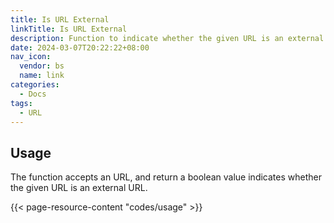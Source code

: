 ```yaml
---
title: Is URL External
linkTitle: Is URL External
description: Function to indicate whether the given URL is an external URL.
date: 2024-03-07T20:22:22+08:00
nav_icon:
  vendor: bs
  name: link
categories:
  - Docs
tags:
  - URL
---
```


## Usage

The function accepts an URL, and return a boolean value indicates whether the given URL is an external URL.

{{< page-resource-content "codes/usage" >}}
